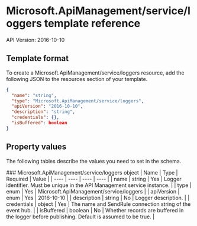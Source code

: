# Microsoft.ApiManagement/service/loggers template reference
API Version: 2016-10-10
## Template format

To create a Microsoft.ApiManagement/service/loggers resource, add the following JSON to the resources section of your template.

```json
{
  "name": "string",
  "type": "Microsoft.ApiManagement/service/loggers",
  "apiVersion": "2016-10-10",
  "description": "string",
  "credentials": {},
  "isBuffered": boolean
}
```
## Property values

The following tables describe the values you need to set in the schema.

<a id="Microsoft.ApiManagement/service/loggers" />
### Microsoft.ApiManagement/service/loggers object
|  Name | Type | Required | Value |
|  ---- | ---- | ---- | ---- |
|  name | string | Yes | Logger identifier. Must be unique in the API Management service instance. |
|  type | enum | Yes | Microsoft.ApiManagement/service/loggers |
|  apiVersion | enum | Yes | 2016-10-10 |
|  description | string | No | Logger description. |
|  credentials | object | Yes | The name and SendRule connection string of the event hub. |
|  isBuffered | boolean | No | Whether records are buffered in the logger before publishing. Default is assumed to be true. |

